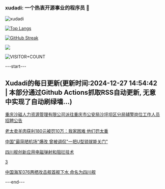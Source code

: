 ### xudadi: 一个热衷开源事业的程序员 👋

![xudadi](https://github-readme-stats-git-masterorgs-github-readme-stats-team.vercel.app/api?username=xudadi)

[![Top Langs](https://github-readme-stats.vercel.app/api/top-langs/?username=xudadi)](https://github.com/anuraghazra/github-readme-stats)

[![GitHub Streak](https://streak-stats.demolab.com?user=xudadi&locale=zh_Hans)](https://git.io/streak-stats)

![](https://raw.githubusercontent.com/xudadi/xudadi/main/assets/github-contribution-grid-snake.svg)

![VISITOR+COUNT](https://komarev.com/ghpvc/?username=xudadi&label=VISITOR+COUNT)


---start---

## Xudadi的每日更新(更新时间:2024-12-27 14:54:42 | 本部分通过Github Actions抓取RSS自动更新, 无意中实现了自动刷绿墙...)

[重庆沙磁人力资源管理有限公司派往重庆市公安局沙坪坝区分局辅警岗位工作人员招聘公告](https://www.gongkaoleida.com/article/2246456)

[老太卖羊肉获利180元被罚10万：我家困难 他们罚太重](https://m.163.com/news/article/JKDCJQ4Q00019B3E.html)

[中国"最简陋机场"爆改 曾被调侃"一把U型锁就能关门"](https://m.163.com/news/article/JKCGLSNR0512B07B.html)

[四川舰创新应用电磁弹射和阻拦技术](https://m.163.com/news/article/JKDITE38000189PS.html)

[3](https://m.163.com/touch/news/sub/domestic)

[中国海军076两栖攻击舰首舰下水 命名为四川舰](https://m.163.com/news/article/JKDIHB1G000189PS.html)

---end---
